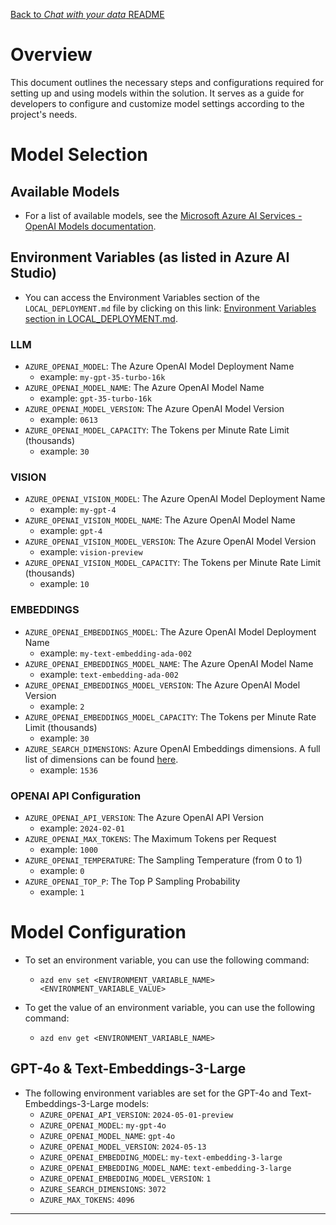 [Back to *Chat with your data* README](../README.md)

# Overview

This document outlines the necessary steps and configurations required for setting up and using models within the solution. It serves as a guide for developers to configure and customize model settings according to the project's needs.

# Model Selection

## Available Models

- For a list of available models, see the [Microsoft Azure AI Services - OpenAI Models documentation](https://learn.microsoft.com/en-us/azure/ai-services/openai/concepts/models).

## Environment Variables (as listed in Azure AI Studio)
- You can access the Environment Variables section of the `LOCAL_DEPLOYMENT.md` file by clicking on this link: [Environment Variables section in LOCAL_DEPLOYMENT.md](docs/LOCAL_DEPLOYMENT.md#environment-variables).

### LLM
- `AZURE_OPENAI_MODEL`: The Azure OpenAI Model Deployment Name
    - example: `my-gpt-35-turbo-16k`
- `AZURE_OPENAI_MODEL_NAME`: The Azure OpenAI Model Name
    - example: `gpt-35-turbo-16k`
- `AZURE_OPENAI_MODEL_VERSION`: The Azure OpenAI Model Version
    - example: `0613`
- `AZURE_OPENAI_MODEL_CAPACITY`: The Tokens per Minute Rate Limit (thousands)
    - example: `30`

### VISION
- `AZURE_OPENAI_VISION_MODEL`: The Azure OpenAI Model Deployment Name
    - example: `my-gpt-4`
- `AZURE_OPENAI_VISION_MODEL_NAME`: The Azure OpenAI Model Name
    - example: `gpt-4`
- `AZURE_OPENAI_VISION_MODEL_VERSION`: The Azure OpenAI Model Version
    - example: `vision-preview`
- `AZURE_OPENAI_VISION_MODEL_CAPACITY`: The Tokens per Minute Rate Limit (thousands)
    - example: `10`

### EMBEDDINGS
- `AZURE_OPENAI_EMBEDDINGS_MODEL`: The Azure OpenAI Model Deployment Name
    - example: `my-text-embedding-ada-002`
- `AZURE_OPENAI_EMBEDDINGS_MODEL_NAME`: The Azure OpenAI Model Name
    - example: `text-embedding-ada-002`
- `AZURE_OPENAI_EMBEDDINGS_MODEL_VERSION`: The Azure OpenAI Model Version
    - example: `2`
- `AZURE_OPENAI_EMBEDDINGS_MODEL_CAPACITY`: The Tokens per Minute Rate Limit (thousands)
    - example: `30`
- `AZURE_SEARCH_DIMENSIONS`: Azure OpenAI Embeddings dimensions. A full list of dimensions can be found [here](https://learn.microsoft.com/en-us/azure/ai-services/openai/concepts/models#embeddings-models).
    - example: `1536`

### OPENAI API Configuration
- `AZURE_OPENAI_API_VERSION`: The Azure OpenAI API Version
    - example: `2024-02-01`
- `AZURE_OPENAI_MAX_TOKENS`: The Maximum Tokens per Request
    - example: `1000`
- `AZURE_OPENAI_TEMPERATURE`: The Sampling Temperature (from 0 to 1)
    - example: `0`
- `AZURE_OPENAI_TOP_P`: The Top P Sampling Probability
    - example: `1`

# Model Configuration
- To set an environment variable, you can use the following command:
    - `azd env set <ENVIRONMENT_VARIABLE_NAME> <ENVIRONMENT_VARIABLE_VALUE>`

- To get the value of an environment variable, you can use the following command:
    - `azd env get <ENVIRONMENT_VARIABLE_NAME>`

## GPT-4o & Text-Embeddings-3-Large
- The following environment variables are set for the GPT-4o and Text-Embeddings-3-Large models:
    - `AZURE_OPENAI_API_VERSION`: `2024-05-01-preview`
    - `AZURE_OPENAI_MODEL`: `my-gpt-4o`
    - `AZURE_OPENAI_MODEL_NAME`: `gpt-4o`
    - `AZURE_OPENAI_MODEL_VERSION`: `2024-05-13`
    - `AZURE_OPENAI_EMBEDDING_MODEL`: `my-text-embedding-3-large`
    - `AZURE_OPENAI_EMBEDDING_MODEL_NAME`: `text-embedding-3-large`
    - `AZURE_OPENAI_EMBEDDING_MODEL_VERSION`: `1`
    - `AZURE_SEARCH_DIMENSIONS`: `3072`
    - `AZURE_MAX_TOKENS`: `4096`

---
